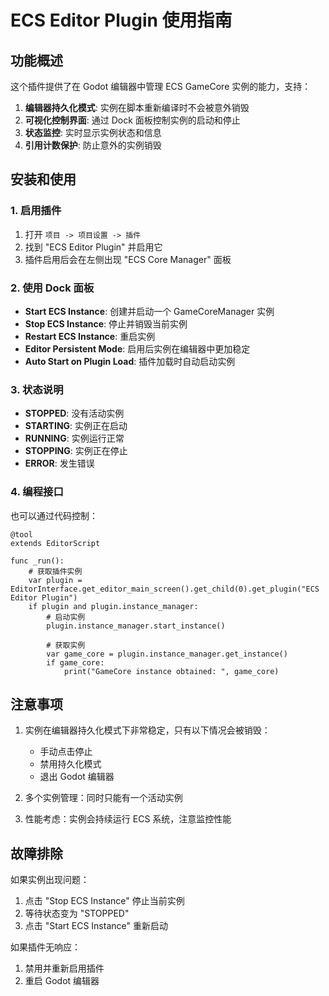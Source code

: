 # ECS Editor Plugin 使用指南

## 功能概述

这个插件提供了在 Godot 编辑器中管理 ECS GameCore 实例的能力，支持：

1. **编辑器持久化模式**: 实例在脚本重新编译时不会被意外销毁
2. **可视化控制界面**: 通过 Dock 面板控制实例的启动和停止
3. **状态监控**: 实时显示实例状态和信息
4. **引用计数保护**: 防止意外的实例销毁

## 安装和使用

### 1. 启用插件

1. 打开 `项目 -> 项目设置 -> 插件`
2. 找到 "ECS Editor Plugin" 并启用它
3. 插件启用后会在左侧出现 "ECS Core Manager" 面板

### 2. 使用 Dock 面板

- **Start ECS Instance**: 创建并启动一个 GameCoreManager 实例
- **Stop ECS Instance**: 停止并销毁当前实例
- **Restart ECS Instance**: 重启实例
- **Editor Persistent Mode**: 启用后实例在编辑器中更加稳定
- **Auto Start on Plugin Load**: 插件加载时自动启动实例

### 3. 状态说明

- **STOPPED**: 没有活动实例
- **STARTING**: 实例正在启动
- **RUNNING**: 实例运行正常
- **STOPPING**: 实例正在停止
- **ERROR**: 发生错误

### 4. 编程接口

也可以通过代码控制：

```gdscript
@tool
extends EditorScript

func _run():
    # 获取插件实例
    var plugin = EditorInterface.get_editor_main_screen().get_child(0).get_plugin("ECS Editor Plugin")
    if plugin and plugin.instance_manager:
        # 启动实例
        plugin.instance_manager.start_instance()
        
        # 获取实例
        var game_core = plugin.instance_manager.get_instance()
        if game_core:
            print("GameCore instance obtained: ", game_core)
```

## 注意事项

1. 实例在编辑器持久化模式下非常稳定，只有以下情况会被销毁：
   - 手动点击停止
   - 禁用持久化模式
   - 退出 Godot 编辑器

2. 多个实例管理：同时只能有一个活动实例

3. 性能考虑：实例会持续运行 ECS 系统，注意监控性能

## 故障排除

如果实例出现问题：
1. 点击 "Stop ECS Instance" 停止当前实例
2. 等待状态变为 "STOPPED"
3. 点击 "Start ECS Instance" 重新启动

如果插件无响应：
1. 禁用并重新启用插件
2. 重启 Godot 编辑器
